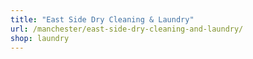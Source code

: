 ```yaml
---
title: "East Side Dry Cleaning & Laundry"
url: /manchester/east-side-dry-cleaning-and-laundry/
shop: laundry
---
```

